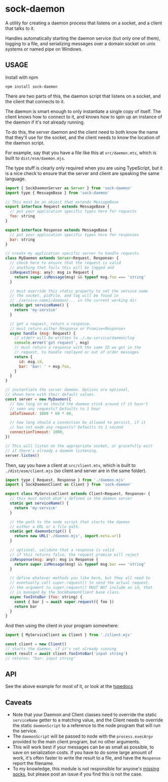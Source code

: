 # sock-daemon

A utility for creating a daemon process that listens on a socket,
and a client that talks to it.

Handles automatically starting the daemon service (but only one
of them), logging to a file, and serializing messages over a
domain socket on unix systems or named pipe on Windows.

## USAGE

Install with npm

```
npm install sock-daemon
```

There are two parts of this, the daemon script that listens on a
socket, and the client that connects to it.

The daemon is smart enough to only instantiate a single copy of
itself. The client knows how to connect to it, and knows how to
spin up an instance of the daemon if it's not already running.

To do this, the server daemon and the client need to both know
the name that they'll use for the socket, and the client needs to
know the location of the daemon script.

For example, say that you have a file like this at
`src/daemon.mts`, which is built to `dist/esm/daemon.mjs`.

The type stuff is clearly only required when you are using
TypeScript, but it is a nice check to ensure that the server and
client are speaking the same language.

```js
import { SockDaemonServer as Server } from 'sock-daemon'
import type { MessageBase } from 'sock-daemon'

// This must be an object that extends MessageBase
export interface Request extends MessageBase {
  // put your application specific types here for requests
  foo: string
}

export interface Response extends MessageBase {
  // put your application specific types here for responses
  bar: string
}

// create my application specific server to handle requests
class MyDaemon extends Server<Request, Response> {
  // check here to ensure that the request is valid
  // anything that fails this will be logged and 
  isRequest(msg: any): msg is Request {
    return super.isMessage(msg) && typeof msg.foo === 'string'
  }

  // must override this static property to set the service name
  // the socket, pidFile, and log will be found in
  // .{service-name}/daemon/... in the current working dir
  static get serviceName() {
    return 'my-service'
  }

  // get a request, return a response.
  // must return either Response or Promise<Response>
  async handle (msg: Request) {
    // stderr will be written to ./.my-service/daemon/log
    console.error('got request', msg)
    // must return a response with the same ID we got in the
    // request, to handle replayed or out of order messages
    return {
      id: msg.id,
      bar: 'bar: ' + msg.foo,
    }
  }
}

// instantiate the server daemon. Options are optional,
// shown here with their default values.
const server = new MyDaemon({
  // how long in ms should the daemon stick around if it hasn't
  // seen any requests? Defaults to 1 hour
  idleTimeout: 1000 * 60 * 60,

  // how long should a connection be allowed to persist, if it
  // has not made any requests? Defaults to 1 second
  connectionTimeout: 1000,
})

// This will listen on the appropriate socket, or gracefully exit
// if there's already a daemon listening.
server.listen()
```

Then, say you have a client at `src/client.mts`, which is built
to `./dist/esm/client.mjs` (so client and server are in the same
folder).

```js
import type { Request, Response } from './daemon.mjs'
import { SockDaemonClient as Client } from 'sock-daemon'

export class MyServiceClient extends Client<Request, Response> {
  // this must match what's defined in the daemon server
  static get serviceName() {
    return 'my-service'
  }

  // the path to the node script that starts the daemon
  // either a URL or a file path.
  static get daemonScript() {
    return new URL('./daemon.mjs', import.meta.url)
  }

  // optional, validate that a response is valid
  // if this returns false, the request promise will reject
  isResponse(msg: any): msg is Response {
    return super.isMessage(msg) && typeof msg.bar === 'string'
  }

  // define whatever methods you like here, but they all need to
  // eventually call super.request() to send the actual request.
  // the argument to super.request() MUST NOT include an id, that
  // is managed by the SockDaemonClient base class.
  async fooIntoBar (foo: string) {
    const { bar } = await super.request({ foo })
    return bar
  }
}
```

And then using the client in your program somewhere:

```js
import { MyServiceClient as Client } from './client.mjs'

const client = new Client()
// starts the daemon, if it's not already running
const result = await client.fooIntoBar('input string')
// returns: "bar: input string"
```

## API

See the above example for most of it, or look at the
[typedocs](https://isaacs.github.io/sock-daemon)

## Caveats

- Note that your Daemon and Client classes need to override the
  static `serviceName` getter to a matching value, and the Client
  needs to override the static `daemonScript` to a reference to
  the node program that will run the service.
- The `daemonScript` will be passed to node with the
  `process.execArgv` provided to the main client program, but no
  other arguments.
- This will work best if your messages can be as small as
  possible, to save on serialization costs. If you have to do
  some large amount of work, it's often faster to write the
  result to a file, and have the `Response` report the filename.
- To my knowledge, this module is not responsible for anyone's
  [missing socks](https://en.uncyclopedia.co/wiki/Sock_demon),
  but please post an issue if you find this is not the case.
